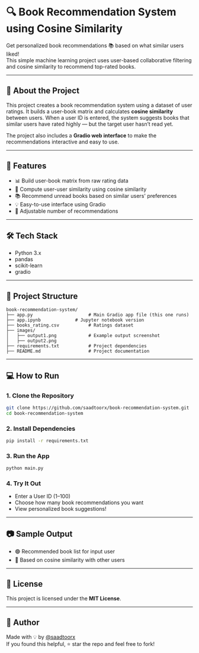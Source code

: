 
# 🔍 Book Recommendation System using Cosine Similarity

Get personalized book recommendations 📚 based on what similar users liked!  
This simple machine learning project uses user-based collaborative filtering and cosine similarity to recommend top-rated books.

---

## 🧠 About the Project

This project creates a book recommendation system using a dataset of user ratings. It builds a user-book matrix and calculates **cosine similarity** between users. When a user ID is entered, the system suggests books that similar users have rated highly — but the target user hasn’t read yet.

The project also includes a **Gradio web interface** to make the recommendations interactive and easy to use.

---

## 🚀 Features

- 📊 Build user-book matrix from raw rating data  
- 🔗 Compute user-user similarity using cosine similarity  
- 📚 Recommend unread books based on similar users' preferences  
- 💡 Easy-to-use interface using Gradio  
- 🧠 Adjustable number of recommendations

---

## 🛠️ Tech Stack

- Python 3.x  
- pandas  
- scikit-learn  
- gradio  

---

## 📁 Project Structure

```
book-recommendation-system/
├── app.py                     # Main Gradio app file (this one runs)
├── app.ipynb             # Jupyter notebook version
├── books_rating.csv           # Ratings dataset
├── images/
│   ├── output1.png            # Example output screenshot
│   ├── output2.png
├── requirements.txt           # Project dependencies
├── README.md                  # Project documentation

```

---

## 💻 How to Run

### 1. Clone the Repository

```bash
git clone https://github.com/saadtoorx/book-recommendation-system.git
cd book-recommendation-system
```

### 2. Install Dependencies

```bash
pip install -r requirements.txt
```

### 3. Run the App

```bash
python main.py
```

### 4. Try It Out

- Enter a User ID (1–100)
- Choose how many book recommendations you want
- View personalized book suggestions!

---

## 📷 Sample Output

- 🟢 Recommended book list for input user
- 🧮 Based on cosine similarity with other users

---

## 🧾 License

This project is licensed under the **MIT License**.

---

## 👤 Author

Made with 💡 by [@saadtoorx](https://github.com/saadtoorx)  
If you found this helpful, ⭐ star the repo and feel free to fork!
